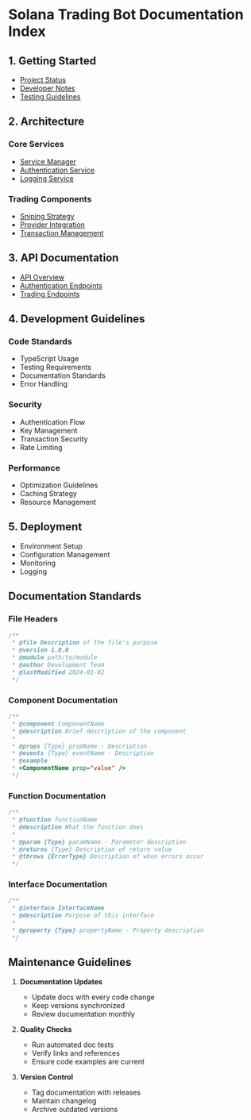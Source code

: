 # Solana Trading Bot Documentation Index

## 1. Getting Started

- [Project Status](./PROJECT_STATUS.md)
- [Developer Notes](./DEVELOPER_NOTES.md)
- [Testing Guidelines](./TESTING.md)

## 2. Architecture

### Core Services

- [Service Manager](./services/SERVICE_MANAGER.md)
- [Authentication Service](./services/AUTH_SERVICE.md)
- [Logging Service](./services/LOGGING_SERVICE.md)

### Trading Components

- [Sniping Strategy](./SNIPING_STRATEGY.md)
- [Provider Integration](./services/PROVIDERS.md)
- [Transaction Management](./services/TRANSACTIONS.md)

## 3. API Documentation

- [API Overview](./api/README.md)
- [Authentication Endpoints](./api/AUTH.md)
- [Trading Endpoints](./api/TRADING.md)

## 4. Development Guidelines

### Code Standards

- TypeScript Usage
- Testing Requirements
- Documentation Standards
- Error Handling

### Security

- Authentication Flow
- Key Management
- Transaction Security
- Rate Limiting

### Performance

- Optimization Guidelines
- Caching Strategy
- Resource Management

## 5. Deployment

- Environment Setup
- Configuration Management
- Monitoring
- Logging

## Documentation Standards

### File Headers

```typescript
/**
 * @file Description of the file's purpose
 * @version 1.0.0
 * @module path/to/module
 * @author Development Team
 * @lastModified 2024-01-02
 */
```

### Component Documentation

```typescript
/**
 * @component ComponentName
 * @description Brief description of the component
 *
 * @props {Type} propName - Description
 * @events {Type} eventName - Description
 * @example
 * <ComponentName prop="value" />
 */
```

### Function Documentation

```typescript
/**
 * @function functionName
 * @description What the function does
 *
 * @param {Type} paramName - Parameter description
 * @returns {Type} Description of return value
 * @throws {ErrorType} Description of when errors occur
 */
```

### Interface Documentation

```typescript
/**
 * @interface InterfaceName
 * @description Purpose of this interface
 *
 * @property {Type} propertyName - Property description
 */
```

## Maintenance Guidelines

1. **Documentation Updates**

   - Update docs with every code change
   - Keep versions synchronized
   - Review documentation monthly

2. **Quality Checks**

   - Run automated doc tests
   - Verify links and references
   - Ensure code examples are current

3. **Version Control**
   - Tag documentation with releases
   - Maintain changelog
   - Archive outdated versions
